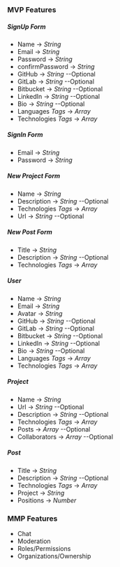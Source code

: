 ### **MVP Features**

##### SignUp Form

- Name -> _String_
- Email -> _String_
- Password -> _String_
- confirmPassword -> _String_
- GitHub -> _String_ --Optional
- GitLab -> _String_ --Optional
- Bitbucket -> _String_ --Optional
- LinkedIn -> _String_ --Optional
- Bio -> _String_ --Optional
- Languages _Tags_ -> _Array_
- Technologies _Tags_ -> _Array_

##### SignIn Form

- Email -> _String_
- Password -> _String_

##### New Project Form

- Name -> _String_
- Description -> _String_ --Optional
- Technologies _Tags_ -> _Array_
- Url -> _String_ --Optional

##### New Post Form

- Title -> _String_
- Description -> _String_ --Optional
- Technologies _Tags_ -> _Array_

##### User

- Name -> _String_
- Email -> _String_
- Avatar -> _String_
- GitHub -> _String_ --Optional
- GitLab -> _String_ --Optional
- Bitbucket -> _String_ --Optional
- LinkedIn -> _String_ --Optional
- Bio -> _String_ --Optional
- Languages _Tags_ -> _Array_
- Technologies _Tags_ -> _Array_

##### Project

- Name -> _String_
- Url -> _String_ --Optional
- Description -> _String_ --Optional
- Technologies _Tags_ -> _Array_
- Posts -> _Array_ --Optional
- Collaborators -> _Array_ --Optional

##### Post

- Title -> _String_
- Description -> _String_ --Optional
- Technologies _Tags_ -> _Array_
- Project -> _String_
- Positions -> _Number_


### **MMP Features**

- Chat
- Moderation
- Roles/Permissions
- Organizations/Ownership
